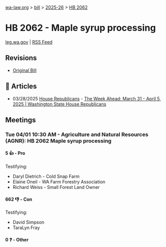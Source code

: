 [wa-law.org](/) > [bill](/bill/) > [2025-26](/bill/2025-26/) > [HB 2062](/bill/2025-26/hb/2062/)

# HB 2062 - Maple syrup processing
[leg.wa.gov](https://app.leg.wa.gov/billsummary?BillNumber=2062&Year=2025&Initiative=false) | [RSS Feed](./rss.xml)

## Revisions
* [Original Bill](1/)

## 📰 Articles
* 03/28/2025 [House Republicans](/org/house_republicans/) - [The Week Ahead: March 31 - April 5, 2025 | Washington State House Republicans](https://houserepublicans.wa.gov/week/the-week-ahead-march-31-april-5-2025/#:~:text=HB%202062)

## Meetings
### Tue 04/01 10:30 AM - Agriculture and Natural Resources (AGNR): HB 2062 Maple syrup processing
#### 5 👍 - Pro
Testifying:
* Daryl Dietrich - Cold Snap Farm
* Elaine Oneil - WA Farm Forestry Association
* Richard Weiss - Small Forest Land Owner

#### 662 👎 - Con
Testifying:
* David Simpson
* TaraLyn Fray

#### 0 ❓ - Other
